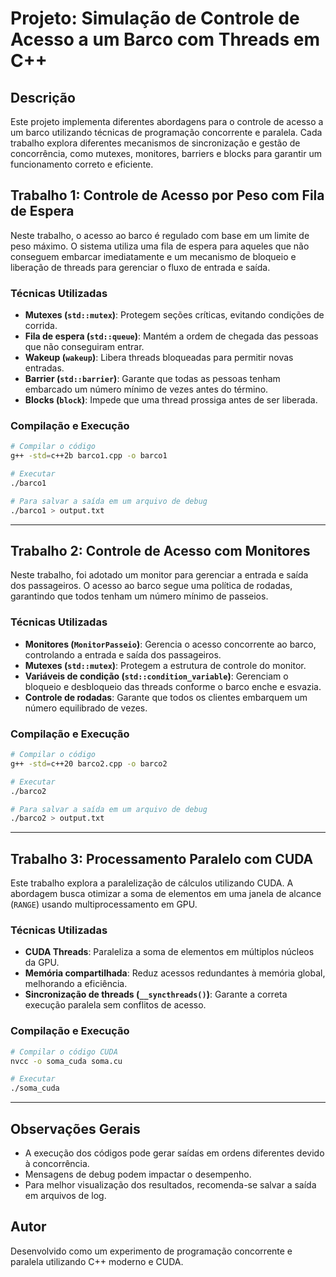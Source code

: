 # Projeto: Simulação de Controle de Acesso a um Barco com Threads em C++

## Descrição
Este projeto implementa diferentes abordagens para o controle de acesso a um barco utilizando técnicas de programação concorrente e paralela. Cada trabalho explora diferentes mecanismos de sincronização e gestão de concorrência, como mutexes, monitores, barriers e blocks para garantir um funcionamento correto e eficiente.

## Trabalho 1: Controle de Acesso por Peso com Fila de Espera
Neste trabalho, o acesso ao barco é regulado com base em um limite de peso máximo. O sistema utiliza uma fila de espera para aqueles que não conseguem embarcar imediatamente e um mecanismo de bloqueio e liberação de threads para gerenciar o fluxo de entrada e saída.

### Técnicas Utilizadas
- **Mutexes (`std::mutex`)**: Protegem seções críticas, evitando condições de corrida.
- **Fila de espera (`std::queue`)**: Mantém a ordem de chegada das pessoas que não conseguiram entrar.
- **Wakeup (`wakeup`)**: Libera threads bloqueadas para permitir novas entradas.
- **Barrier (`std::barrier`)**: Garante que todas as pessoas tenham embarcado um número mínimo de vezes antes do término.
- **Blocks (`block`)**: Impede que uma thread prossiga antes de ser liberada.

### Compilação e Execução
```sh
# Compilar o código
g++ -std=c++2b barco1.cpp -o barco1

# Executar
./barco1

# Para salvar a saída em um arquivo de debug
./barco1 > output.txt
```

---

## Trabalho 2: Controle de Acesso com Monitores
Neste trabalho, foi adotado um monitor para gerenciar a entrada e saída dos passageiros. O acesso ao barco segue uma política de rodadas, garantindo que todos tenham um número mínimo de passeios.

### Técnicas Utilizadas
- **Monitores (`MonitorPasseio`)**: Gerencia o acesso concorrente ao barco, controlando a entrada e saída dos passageiros.
- **Mutexes (`std::mutex`)**: Protegem a estrutura de controle do monitor.
- **Variáveis de condição (`std::condition_variable`)**: Gerenciam o bloqueio e desbloqueio das threads conforme o barco enche e esvazia.
- **Controle de rodadas**: Garante que todos os clientes embarquem um número equilibrado de vezes.

### Compilação e Execução
```sh
# Compilar o código
g++ -std=c++20 barco2.cpp -o barco2

# Executar
./barco2

# Para salvar a saída em um arquivo de debug
./barco2 > output.txt
```

---

## Trabalho 3: Processamento Paralelo com CUDA
Este trabalho explora a paralelização de cálculos utilizando CUDA. A abordagem busca otimizar a soma de elementos em uma janela de alcance (`RANGE`) usando multiprocessamento em GPU.

### Técnicas Utilizadas
- **CUDA Threads**: Paraleliza a soma de elementos em múltiplos núcleos da GPU.
- **Memória compartilhada**: Reduz acessos redundantes à memória global, melhorando a eficiência.
- **Sincronização de threads (`__syncthreads()`)**: Garante a correta execução paralela sem conflitos de acesso.

### Compilação e Execução
```sh
# Compilar o código CUDA
nvcc -o soma_cuda soma.cu

# Executar
./soma_cuda
```

---

## Observações Gerais
- A execução dos códigos pode gerar saídas em ordens diferentes devido à concorrência.
- Mensagens de debug podem impactar o desempenho.
- Para melhor visualização dos resultados, recomenda-se salvar a saída em arquivos de log.

## Autor
Desenvolvido como um experimento de programação concorrente e paralela utilizando C++ moderno e CUDA.

